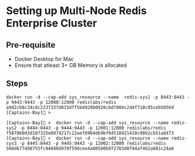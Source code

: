 # Setting up Multi-Node Redis Enterprise Cluster


## Pre-requisite

- Docker Desktop for Mac
- Ensure that atleast 3+ GB Memory is allocated


## Steps


```
docker run -d --cap-add sys_resource --name  redis-sys1 -p 8443:8443 -p 9443:9443 -p 12000:12000 redislabs/redis
a9d2cb8c34c8c2237337d015dff5b4929b0928cbd7004c2d4f718c95ceb5056d
[Captains-Bay]🚩 >  
```

```
[Captains-Bay]🚩 >  docker run -d --cap-add sys_resource --name redis-sys2 -p 8444:8443 -p 9444:9443 -p 12001:12000 redislabs/redis
f587860d3d107325e0d74217c22aef6984db9bf04510421410c98b2cb51a8473
[Captains-Bay]🚩 >  docker run -d --cap-add sys_resource --name redis-sys3 -p 8445:8443 -p 9445:9443 -p 12002:12000 redislabs/redis
568d677498755fc94048d978f59dcee4a00580b972703d0f44af462a601c24a6
```






